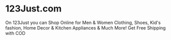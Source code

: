 # 123Just.com
On 123Just you can Shop Online for Men &amp; Women Clothing, Shoes, Kid's fashion, Home Decor &amp; Kitchen Appliances &amp; Much More! Get Free Shipping with COD
